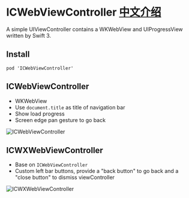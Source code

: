 # ICWebViewController [中文介绍](https://github.com/interchen/ICWebViewController/blob/master/README_CN.md)

A simple UIViewController contains a WKWebView and UIProgressView written by Swift 3.

## Install
`pod 'ICWebViewController'`  


## ICWebViewController
- WKWebView
- Use `document.title` as title of navigation bar
- Show load progress
- Screen edge pan gesture to go back

![ICWebViewController](https://github.com/interchen/ICWebViewController/blob/master/ScreenShots/ICWebViewController.png)

## ICWXWebViewController
- Base on `ICWebViewController`
- Custom left bar buttons, provide a "back button" to go back and a "close  button" to dismiss viewController

![ICWXWebViewController](https://github.com/interchen/ICWebViewController/blob/master/ScreenShots/ICWXWebViewController.png)
